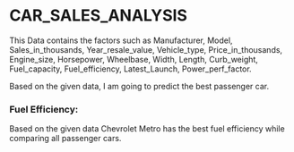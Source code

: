 # CAR_SALES_ANALYSIS

This Data contains the factors such as Manufacturer, Model, Sales_in_thousands, Year_resale_value, Vehicle_type, Price_in_thousands, Engine_size, Horsepower, Wheelbase, Width, Length, Curb_weight, Fuel_capacity, Fuel_efficiency, Latest_Launch, Power_perf_factor.

Based on the given data, I am going to predict the best passenger car.

### Fuel Efficiency:
  Based on the given data Chevrolet Metro has the best fuel efficiency while comparing all passenger cars.

